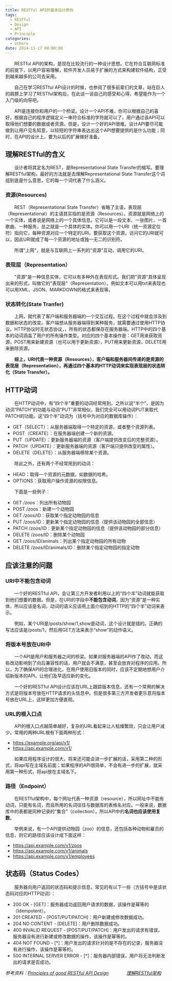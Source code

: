 ```yaml
---
title: RESTful API的基本设计原则
tags:
  - RESTful
  - Design
  - API
  - Principle
categories:
  - others
date: 2014-11-17 00:00:00
---
```


　　RESTful API的架构，是现在比较流行的一种设计思想。它在符合互联网标准的前提下，以用户容易理解，软件开发人员易于扩展的方式来构建软件结构，正受到越来越多的公司去采用。

　　自己在学习RESTful API设计的时候，也参阅了很多前辈们的文章，站在巨人的肩膀上学习了RESTful架构后，在此谈一谈自己的感受和心得，希望能作为一个入门级的向导吧。

　　API是连接你和用户的一个桥梁。设计一个API不难，你可以根据自己的喜好，根据自己的程序逻辑定义一串符合标准的字符就可以了，用户通过该API可以取得他们想要的数据或者资源。但是，设计一个好的API很难。设计API要尽可能做到让用户见名知意，以较短的字符串表达出这个API想要提供的是什么功能；同时，在API的设计上，要为以后的扩展做好准备。

## 理解RESTful的含义
　　设计者将其定名为REST，是Representational State Transfer的缩写。要理解RESTful架构，最好的方法就是去理解Representational State Transfer这个词组到底是什么意思，它的每一个词代表了什么涵义。

### 资源(Resources)
　　REST（Representational State Transfer）省略了主语，表现层（Representational）的主语其实指的是资源（Resources）。资源就是网络上的一个实体，或者说是网络上的一个具体信息。它可以是一段文本、一张图片、一首歌曲、一种服务，总之就是一个具体的实体。你可以用一个URI（统一资源定位符）指向它，每种资源对应一个特定的URI。要获取这个资源，访问它的URI就可以，因此URI就成了每一个资源的地址或独一无二的识别符。

　　所谓"上网"，就是与互联网上一系列的"资源"互动，调用它的URI。

### 表现层（Representation）
　　"资源"是一种信息实体，它可以有多种外在表现形式。我们把"资源"具体呈现出来的形式，叫做它的"表现层"（Representation）。例如文本可以用txt来表现也可以用XML、JSON、MARKDOWN的格式来表现等。

### 状态转化(State Tranfer)
　　上网，就代表了客户端和服务器端的一个交互过程。在这个过程中就会涉及到数据和状态的改变。客户端想从服务器端得到某种服务，就需要通过使用HTTP协议。HTTP协议时无状态协议，，所有的状态都保存在服务器端。HTTP中的四个基本的动词涵盖了用户的所有操作类型。对应的四个基本操作是：GET用来获取资源，POST用来新建资源（也可以用于更新资源），PUT用来更新资源，DELETE用来删除资源。

　　**综上，URI代表一种资源（Resources），客户端和服务器间传递的是资源的表现层（Representation），再通过四个基本的HTTP动词来实现表现层的状态转化（State Transfer）。**

## HTTP动词
　　在HTTP动词中，有“四个半”重要的动词经常用到。之所以说“半个”，是因为动词“PATCH”的功能与动词“PUT”非常相似，我们完全可以用动词PUT来取代PATCH的功能。这“四个半”动词为（括号中为对应的数据库操作）：

* GET（SELECT）：从服务器端取得一个特定的资源，或者整个资源列表。
* POST（CREATE）：在服务器端创建一个新的资源。
* PUT（UPDATE）：更新服务器端的资源（客户端提供改变后的完整资源）。
* PATCH（UPDATE）：更新服务器端的资源（客户端只提供改变的属性）。
* DELETE（DELETE）：从服务器端移除某个资源。

　　除此之外，还有两个不经常用到的动词：

* HEAD：取得一个资源的元数据，如数据的哈希。
* OPTIONS：获取用户操作资源的权限信息。

　　下面是一些例子：

* GET /zoos：列出所有动物园
* POST /zoos：新建一个动物园
* GET /zoos/ID：获取某个指定动物园的信息
* PUT /zoos/ID：更新某个指定动物园的信息（提供该动物园的全部信息）
* PATCH /zoos/ID：更新某个指定动物园的信息（提供该动物园的部分信息）
* DELETE /zoos/ID：删除某个动物园
* GET /zoos/ID/animals：列出某个指定动物园的所有动物
* DELETE /zoos/ID/animals/ID：删除某个指定动物园的指定动物

## 应该注意的问题
### URI中不能包含动词
　　一个好的RESTful API，会让第三方开发者利用以上的“四个半”动词就能获取到他们想要的数据。但是，在URI的字段中**不能包含动词**。因为“资源”是一种实体，所以应该是名词，动词的语义应该用上面介绍到的HTTP的“四个半”动词来表示。

　　例如，某个URI是/posts/show/1,show是动词，这个设计就是错的。正确的写法应该是/posts/1，然后用GET方法来表示“show”的动作语义。

### 将版本号放在URI中
　　一个API是用户和服务器之间的桥梁。如果对服务器端的API作了改动，而这些改动影响到了向后兼容性的话，用户就会不满意，甚至会放弃对程序的应用。所以，为了确保API的合理进化，在用户使用旧版本的同时，应该不定期地想用户介绍新版本的API，让他们及早适应新的变化。

　　一个好的RESTful API设计应该在URL上跟踪版本信息，还有一个常用的解决方式是将版本号放在HTTP请求的头信息中。但是很多第三方开发者更乐意将版本号放在URL上，这样更加方便直观。

### URL的根入口点
　　API的根入口点越简单越好，复杂的URL看起来让人枯燥繁琐，只会让用户减少。常用的两种URL根有下面两种形式：

* https://example.org/api/v1/
* https://api.example.com/v1/

　　如果应用程序设计的很大，将来还可能会进一步扩展的话，采用第二种的形式，将api写在主域名前面；如果程序的API很简单，不会有进一步的扩展，就采用第一种形式，将api放在主域名下。

### 路径（Endpoint）
　　在RESTful架构中，每个网址代表一种资源（resource），所以网址中不能有动词，只能有名词，而且所用的名词往往与数据库的表格名对应。一般来说，数据库中的表都是同种记录的"集合"（collection），所以API中的**名词也应该使用复数**。

　　举例来说，有一个API提供动物园（zoo）的信息，还包括各种动物和雇员的信息，则它的路径应该设计成下面这样：

* https://api.example.com/v1/zoos
* https://api.example.com/v1/animals
* https://api.example.com/v1/employees

## 状态码（Status Codes）
　　服务器向用户返回的状态码和提示信息，常见的有以下一些（方括号中是该状态码对应的HTTP动词）：

* 200 OK - [GET]：服务器成功返回用户请求的数据，该操作是幂等的（Idempotent）。
* 201 CREATED - [POST/PUT/PATCH]：用户新建或修改数据成功。
* 204 NO CONTENT - [DELETE]：用户删除数据成功。
* 400 INVALID REQUEST - [POST/PUT/PATCH]：用户发出的请求有错误，服务器没有进行新建或修改数据的操作，该操作是幂等的。
* 404 NOT FOUND - [*]：用户发出的请求针对的是不存在的记录，服务器没有进行操作，该操作是幂等的。
* 500 INTERNAL SERVER ERROR - [*]：服务器内部错误，用户将无法判断发出的请求是否成功。

*参考资料：[Principles of good RESTful API Design](http://codeplanet.io/principles-good-restful-api-design/)　　　　[理解RESTful架构](http://www.ruanyifeng.com/blog/2011/09/restful.html)*